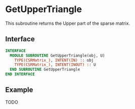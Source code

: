 # GetUpperTriangle

This subroutine returns the Upper part of the sparse matrix.

## Interface

```fortran title="Interface"
INTERFACE
  MODULE SUBROUTINE GetUpperTriangle(obj, U)
    TYPE(CSRMatrix_), INTENT(IN) :: obj
    TYPE(CSRMatrix_), INTENT(INOUT) :: U
  END SUBROUTINE GetUpperTriangle
END INTERFACE
```

## Example

TODO
